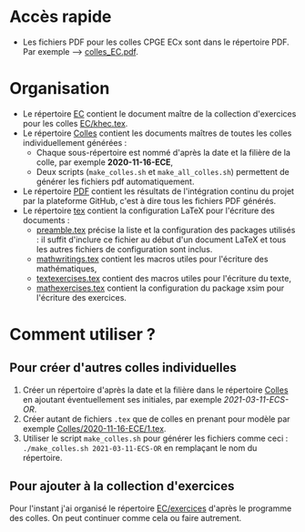 
# Accès rapide

- Les fichiers PDF pour les colles CPGE ECx sont dans le répertoire PDF. Par exemple --> [colles_EC.pdf](PDF/colles_EC.pdf).


# Organisation

- Le répertoire [EC](EC) contient le document maître de la collection d'exercices pour les colles [EC/khec.tex](EC/khec.tex).
- Le répertoire [Colles](Colles) contient les documents maîtres de toutes les colles individuellement générées :
  * Chaque sous-répertoire est nommé d'après la date et la filière de la colle, par exemple **2020-11-16-ECE**, 
  * Deux scripts (`make_colles.sh` et `make_all_colles.sh`) permettent de générer les fichiers pdf automatiquement.
- Le répertoire [PDF](PDF) contient les résultats de l'intégration continu du projet par la plateforme GitHub, c'est à dire tous les fichiers PDF générés.
- Le répertoire [tex](tex) contient la configuration LaTeX pour l'écriture des documents :
  * [preamble.tex](tex/preamble.tex) précise la liste et la configuration des packages utilisés : il suffit d'inclure ce fichier au début d'un document LaTeX et tous les autres fichiers de configuration sont inclus.
  * [mathwritings.tex](tex/mathwritings.tex) contient les macros utiles pour l'écriture des mathématiques,
  * [textexercises.tex](tex/textexercises.tex) contient des macros utiles pour l'écriture du texte,
  * [mathexercises.tex](tex/mathexercises.tex) contient la configuration du package xsim pour l'écriture des exercices.
  

# Comment utiliser ?

## Pour créer d'autres colles individuelles

1. Créer un répertoire d'après la date et la filière dans le répertoire [Colles](Colles) en ajoutant éventuellement ses initiales, par exemple *2021-03-11-ECS-OR*.
2. Créer autant de fichiers `.tex` que de colles en prenant pour modèle par exemple [Colles/2020-11-16-ECE/1.tex](Colles/2020-11-16-ECE/1.tex). 
3. Utiliser le script `make_colles.sh` pour générer les fichiers comme ceci : `./make_colles.sh 2021-03-11-ECS-OR`  en remplaçant le nom du répertoire. 

## Pour ajouter à la collection d'exercices

Pour l'instant j'ai organisé le répertoire [EC/exercices](EC/exercices) d'après le programme des colles. On peut continuer comme cela ou faire autrement. 







